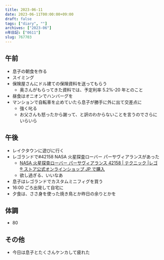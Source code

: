 ```yaml
---
title: 2023-06-11
date: 2023-06-11T00:00:00+09:00
draft: false
tags: ["diary", ""]
archives: ["2023-06"]
n年日記: ["0611"]
slug: 767703
---
```


## 午前

- 息子の朝食を作る
- スイミング
- 保険屋さんにドル建ての保険資料を送ってもらう
  - 奥さんがもらってきた資料では、予定利率 5.2%-20 年とのこと
- 昼食はオニオンでハンバーグを
- マンションで自転車を止めていたら息子が勝手に外に出て交差点に
  - 強く叱る
  - お父さんも怒ったから謝って、と訳のわからないことを言うのでさらにいらいら

## 午後

- レイクタウンに遊びに行く
- レゴランドで#42158 NASA 火星探査ローバー パーサヴィアランスがあった
  - [NASA 火星探査ローバー パーサヴィアランス 42158 | テクニック |レゴ ® ストア公式オンラインショップ JP で購入](https://www.lego.com/ja-jp/product/nasa-mars-rover-perseverance-42158)
  - 欲し過ぎる、いいなあ
- 息子はレゴランドでカスタムミニフィグを買う
- 16:00 ごろ出発して自宅に
- 夕食は、ささ身を使った焼き鳥とか昨日の余りとかを

## 体調

- 80

## その他

- 今日は息子とたくさんケンカして疲れた
